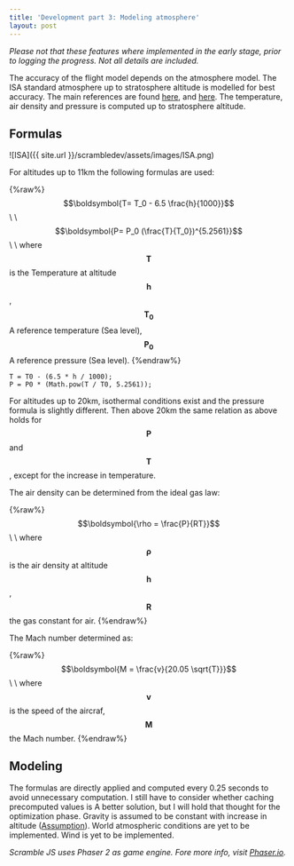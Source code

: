 ```yaml
---
title: 'Development part 3: Modeling atmosphere'
layout: post
---
```


*Please not that these features where implemented in the early stage, prior to  logging the progress.  Not all details are included.*

The accuracy of the flight model depends on the atmosphere model. The ISA standard atmosphere up to stratosphere altitude is modelled for best accuracy. The main references are found [here](http://www.wxaviation.com/ISAweb-2.pdf), and [here](https://www.grc.nasa.gov/www/k-12/airplane/atmosmet.html).  The temperature, air density and pressure is computed up to stratosphere altitude.

## Formulas
![ISA]({{ site.url }}/scrambledev/assets/images/ISA.png)

For altitudes up to 11km the following formulas are used:

{%raw%}
$$\boldsymbol{T= T_0 - 6.5 \frac{h}{1000}}$$\\
\\
$$\boldsymbol{P= P_0  (\frac{T}{T_0})^{5.2561}}$$\\
\\
where $$\boldsymbol{T}$$ is the Temperature at altitude $$\boldsymbol{h}$$, $$\boldsymbol{T_0}$$ A reference temperature (Sea level), $$\boldsymbol{P_0}$$ A reference pressure (Sea level).
{%endraw%}

    T = T0 - (6.5 * h / 1000);
    P = P0 * (Math.pow(T / T0, 5.2561));

For altitudes up to 20km, isothermal conditions exist and the pressure formula is slightly different. Then above 20km the same relation as above holds for $$\boldsymbol{P}$$ and $$\boldsymbol{T}$$, except for the increase in temperature.

The air density can be determined from the ideal gas law:

{%raw%}
$$\boldsymbol{\rho = \frac{P}{RT}}$$\\
\\
where $$\boldsymbol{\rho}$$ is the air density at altitude $$\boldsymbol{h}$$, $$\boldsymbol{R}$$ the gas constant for air.
{%endraw%}

The Mach number determined as:

{%raw%}
$$\boldsymbol{M = \frac{v}{20.05 \sqrt{T}}}$$\\
\\
where $$\boldsymbol{v}$$ is the speed of the aircraf, $$\boldsymbol{M}$$ the Mach number.
{%endraw%}

## Modeling

The formulas are directly applied and computed every 0.25 seconds to avoid unnecessary computation. I still have to consider  whether caching precomputed values is A better solution, but I will hold that thought for the optimization phase. Gravity is assumed to be constant with increase in altitude ([Assumption]()). World atmospheric conditions are yet to be implemented. Wind is yet to be implemented.

*Scramble JS uses Phaser 2 as game engine. Fore more info, visit [Phaser.io](http://www.phaser.io).*